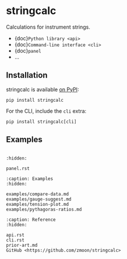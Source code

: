 # stringcalc

Calculations for instrument strings.

- {doc}`Python library <api>`
- {doc}`Command-line interface <cli>`
- {doc}`panel`
- ...

## Installation

stringcalc is available [on PyPI](https://pypi.org/project/stringcalc/):

```
pip install stringcalc
```

For the CLI, include the `cli` extra:

```
pip install stringcalc[cli]
```

## Examples

```{nb-exec-table}

```

```{toctree}
:hidden:

panel.rst
```

```{toctree}
:caption: Examples
:hidden:

examples/compare-data.md
examples/gauge-suggest.md
examples/tension-plot.md
examples/pythagoras-ratios.md
```

```{toctree}
:caption: Reference
:hidden:

api.rst
cli.rst
prior-art.md
GitHub <https://github.com/zmoon/stringcalc>
```
